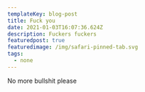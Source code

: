 ```yaml
---
templateKey: blog-post
title: Fuck you
date: 2021-01-03T16:07:36.624Z
description: Fuckers fuckers
featuredpost: true
featuredimage: /img/safari-pinned-tab.svg
tags:
  - none
---
```

No more bullshit please